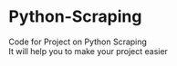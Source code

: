 # Python-Scraping
Code for Project on Python Scraping <br>
It will help you to make your project easier

